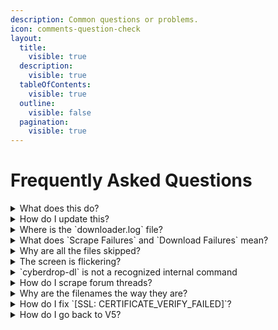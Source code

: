 ```yaml
---
description: Common questions or problems.
icon: comments-question-check
layout:
  title:
    visible: true
  description:
    visible: true
  tableOfContents:
    visible: true
  outline:
    visible: false
  pagination:
    visible: true
---
```


# Frequently Asked Questions

<details>
<summary>What does this do?</summary>
This is a bulk downloader for the supported sites. It supports resumable downloading (you can close and reopen the program at any time and it will pick up where it left off), and keeps track of your download history to avoid downloading files you've already downloaded in the past.

</details>


<details>
<summary>How do I update this?</summary>

If you are using one of the provided start files, it should do so automatically, if it doesn't open up terminal or command prompt and do the following:

```shell
pip install --upgrade cyberdrop-dl-patched
```

if you are on macOS you may need to do the following:

```
pip3 install --upgrade cyberdrop-dl-patched
```

</details>

<details>
<summary> Where is the `downloader.log` file? </summary>

If you are running using one of the new start scripts it'll be in `./AppData/configs/<config>/logs/`

</details>

<details>
<summary> What does `Scrape Failures` and `Download Failures` mean? </summary>

Quite simply, almost all of them you see will be HTTP Status codes. Such as: 404 - Not Found (dead link)

You check [this page to learn about what each error code means].(https://developer.mozilla.org/en-US/docs/Web/HTTP/Status).

{% hint style="info" %}
Any "Unknown" error, is usually coding related, or it'll be something like the program not being able to find a file extension for a file.
{% endhint %}

</details>

<details>
<summary> Why are all the files skipped? </summary>

By default, the program tracks your download history and will skip any files you've previously downloaded to avoid duplicates. You can disable this behavior by using the --ignore-history CLI argument or setting ignore_history to `true` in the config

</details>

<details>
<summary> The screen is flickering? </summary>

This issue is likely related to the limitations of the traditional command prompt, which has remained largely unchanged over time. For Windows 10 users, it's recommended to install and use Windows Terminal to run Cyberdrop-DL. Windows Terminal is the default on Windows 11.

</details>

<details>
<summary> `cyberdrop-dl` is not a recognized internal command </summary>

This issue is caused by an improper installation of Python, specifically Python not being added to the system PATH.

It is recommended to revisit the [Getting Started](getting-started/README.md) guide and follow the steps provided to reinstall Python correctly

</details>

<details>
<summary>  How do I scrape forum threads? </summary>

You need to provide Cyberdrop-DL with your credentials or user cookies in order to scrape forums.

You can do this in the UI by selecting 'Manage Configs' -> 'Edit Authentication Values'

Then you can select whether you want to extract cookies from your browser automatically, or provide the details yourself.

</details>

<details>
<summary> Why are the filenames the way they are? </summary>

Filenames are taken directly from the source website. Blame whoever uploaded it.

</details>

<details>
<summary> How do I fix `[SSL: CERTIFICATE_VERIFY_FAILED]`? </summary>

This should only appear on macOS, so these instructions are for mac users.

Go to your applications folder, find the python folder inside of it. Run the `Install Certificates` file in that folder.

Go back to where you are running Cyberdrop-DL and delete the the `venv` folder if one exists (if not, don't worry). Then try running the program again.

</details>

<details>
<summary> How do I go back to V5? </summary>

In the start file change the `pip install --upgrade cyberdrop-dl...` line to `pip install cyberdrop-dl<6.0`.

You also need to run `pip uninstall cyberdrop-dl-patched` in order to remove any current version.

{% hint style="info" %}
Version 5 will no longer receive updates. Version 6 is the only supported version moving forward.
{% endhint %}

</details>
